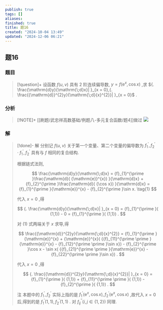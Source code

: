 ```yaml
---
publish: true
tags: []
aliases: 
finished: true
title: 题16
created: "2024-10-04 13:49"
updated: "2024-12-06 06:21"
---
```

## 题16
### 题目
> [!question]+
> 设函数 $f( {u, v})$ 具有 2 阶连续偏导数, $y = f( {{\mathrm{e}}^{x},\cos x})$ ,求 ${. \frac{\mathrm{d}y}{\mathrm{\;d}x}| }_{x = 0},{. \frac{{\mathrm{d}}^{2}y}{\mathrm{\;d}{x}^{2}}| }_{x = 0}$ .
### 分析
> [!NOTE]+
> [[刷题/武忠祥高数基础/例题八-多元复合函数/题4]]做过
> ![](https://img.hwenyi.live/202412061418422.webp)
### 解
> [!done]-
> 解 分别记 $f( {u, v})$ 关于第一个变量、第二个变量的偏导数为 ${f}_{1}^{\prime },{f}_{2}^{\prime } \cdot {f}_{1}^{\prime },{f}_{2}^{\prime }$ 具有与 $f$ 相同的复合结构.
> 
> 根据链式法则,
> 
> $$
> \frac{\mathrm{d}y}{\mathrm{\;d}x} = {f}_{1}^{\prime }\frac{\mathrm{d}( {\mathrm{e}}^{x}) }{\mathrm{d}x} + {f}_{2}^{\prime }\frac{\mathrm{d}( {\cos x}) }{\mathrm{d}x} = {f}_{1}^{\prime }{\mathrm{e}}^{x} - {f}_{2}^{\prime }\sin x. \tag{1}
> $$
> 
> 代入 $x = 0$ ,得
> 
> $$
> {. \frac{\mathrm{d}y}{\mathrm{\;d}x}| }_{x = 0} = {f}_{1}^{\prime }( {1,1}) - 0 = {f}_{1}^{\prime }( {1,1}) .
> $$
> 
> 对 (1) 式两端关于 $x$ 求导,得
> 
> $$
> \frac{{\mathrm{d}}^{2}y}{\mathrm{\;d}{x}^{2}} = {f}_{1}^{\prime }{\mathrm{e}}^{x} + {\mathrm{e}}^{x}( {{f}_{11}^{\prime \prime }{\mathrm{e}}^{x} - {f}_{12}^{\prime \prime }\sin x}) - {f}_{2}^{\prime }\cos x - \sin x( {{f}_{21}^{\prime \prime }{\mathrm{e}}^{x} - {f}_{22}^{\prime \prime }\sin x}) .
> $$
> 
> 代入 $x = 0$ ,得
> 
> $$
> {. \frac{{\mathrm{d}}^{2}y}{\mathrm{\;d}{x}^{2}}| }_{x = 0} = {f}_{1}^{\prime }( {1,1}) + {f}_{11}^{\prime \prime }( {1,1}) - {f}_{2}^{\prime }( {1,1}) .
> $$
> 
> 注 本题中的 ${f}_{1}^{\prime },{f}_{2}^{\prime }$ 实际上指的是 ${f}_{1}^{\prime }( {{\mathrm{e}}^{x},\cos x}) ,{f}_{2}^{\prime }( {{\mathrm{e}}^{x},\cos x})$ ,故代入 $x = 0$ 后,得到的是 ${f}_{1}^{\prime }( {1,1}) ,{f}_{2}^{\prime }( {1,1})$ . 对 ${f}_{ij}^{\prime \prime }( {i, j \in \{ 1,2\} })$ 同理.